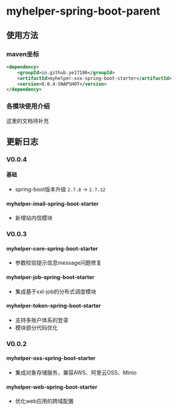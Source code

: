 # myhelper-spring-boot-parent
## 使用方法
### maven坐标
```xml
<dependency>
    <groupId>io.github.ye17186</groupId>
    <artifactId>myhelper-xxx-spring-boot-starter</artifactId>
    <version>0.0.4-SNAPSHOT</version>
</dependency>
```

### 各模块使用介绍
这里的文档待补充

## 更新日志
### V0.0.4
#### 基础
- spring-boot版本升级 `2.7.8` -> `2.7.12`

#### myhelper-imail-spring-boot-starter
- 新增站内信模块

### V0.0.3
#### myhelper-core-spring-boot-starter
- 参数校验提示信息message问题修复

#### myhelper-job-spring-boot-starter
- 集成基于xxl-job的分布式调度模块

#### myhelper-token-spring-boot-starter
- 支持多账户体系的登录
- 模块部分代码优化

### V0.0.2 
#### myhelper-oss-spring-boot-starter
- 集成对象存储服务，兼容AWS、阿里云OSS、Minio

#### myhelper-web-spring-boot-starter
- 优化web应用的跨域配置